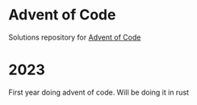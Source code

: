 # Advent of Code
Solutions repository for [Advent of Code](http://adventofcode.com/)
# 2023
First year doing advent of code. Will be doing it in rust
